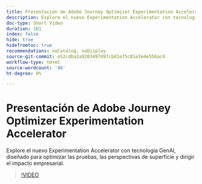 ```yaml
---
title: Presentación de Adobe Journey Optimizer Experimentation Accelerator
description: Explore el nuevo Experimentation Accelerator con tecnología GenAI, diseñado para optimizar las pruebas, las perspectivas de superficie y dirigir el impacto empresarial.
doc-type: Short Video
duration: 101
index: false
hide: true
hidefromtoc: true
recommendations: noCatalog, noDisplay
source-git-commit: e52cdba2a9203497d97cbd1e75c81e3e4e556ac4
workflow-type: tm+mt
source-wordcount: '46'
ht-degree: 0%

---
```



# Presentación de Adobe Journey Optimizer Experimentation Accelerator

Explore el nuevo Experimentation Accelerator con tecnología GenAI, diseñado para optimizar las pruebas, las perspectivas de superficie y dirigir el impacto empresarial.

<!-- 62_S531_3442531_100_introducing-the-adobe-journey-optimizer-experimentation-accelerator -->
>[!VIDEO](https://video.tv.adobe.com/v/3460356/?learn=on&enablevpops=true&captions=spa)
